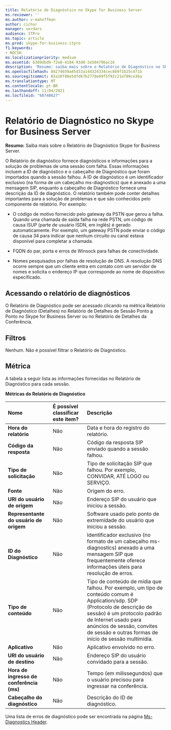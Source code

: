 ```yaml
---
title: Relatório de Diagnóstico no Skype for Business Server
ms.reviewer: ''
ms.author: v-mahoffman
author: cichur
manager: serdars
audience: ITPro
ms.topic: article
ms.prod: skype-for-business-itpro
f1.keywords:
- NOCSH
ms.localizationpriority: medium
ms.assetid: b389dbd9-f2e8-4184-93d0-2e504796ac16
description: 'Resumo: saiba mais sobre o Relatório de Diagnóstico no Skype for Business Server.'
ms.openlocfilehash: 84274659a45d33a144324334cec8b9f1b25c471b
ms.sourcegitcommit: 65a10f80e5dfd67b2778e09f5f92c21ef09ce36a
ms.translationtype: MT
ms.contentlocale: pt-BR
ms.lasthandoff: 11/04/2021
ms.locfileid: "60740627"
---
```

# <a name="diagnostic-report-in-skype-for-business-server"></a>Relatório de Diagnóstico no Skype for Business Server
 
**Resumo:** Saiba mais sobre o Relatório de Diagnóstico Skype for Business Server.
  
O Relatório de diagnóstico fornece diagnósticos e informações para a solução de problemas de uma sessão com falha. Essas informações incluem a ID de diagnóstico e o cabeçalho de Diagnóstico que foram importados quando a sessão falhou. A ID de diagnóstico é um identificador exclusivo (na forma de um cabeçalho ms-diagnostics) que é anexado a uma mensagem SIP, enquanto a cabeçalho de Diagnóstico fornece uma descrição da ID de diagnóstico. O relatório também pode conter detalhes importantes para a solução de problemas e que são conhecidos pelo componente de relatório. Por exemplo:
  
- O código de motivo fornecido pelo gateway da PSTN que gerou a falha. Quando uma chamada de saída falha na rede PSTN, um código de causa ISUP (parte de usuário ISDN, em inglês) é gerado automaticamente. Por exemplo, um gateway PSTN pode enviar o código de causa 34 para indicar que nenhum circuito ou canal estava disponível para completar a chamada.
    
- FQDN do par, porta e erros de Winsock para falhas de conectividade.
    
- Nomes pesquisados por falhas de resolução de DNS. A resolução DNS ocorre sempre que um cliente entra em contato com um servidor de nomes e solicita o endereço IP que corresponde ao nome de dispositivo especificado.
    
## <a name="accessing-the-diagnostic-report"></a>Acessando o relatório de diagnósticos

O Relatório de Diagnóstico pode ser acessado clicando na métrica Relatório de Diagnóstico (Detalhes) no Relatório de Detalhes de Sessão Ponto [a](peer-to-peer-session-detail-report.md) Ponto no Skype for Business Server ou no Relatório de Detalhes da Conferência.
  
## <a name="filters"></a>Filtros

Nenhum. Não é possível filtrar o Relatório de Diagnóstico.
  
## <a name="metrics"></a>Métrica

A tabela a seguir lista as informações fornecidas no Relatório de Diagnóstico para cada sessão.
  
**Métricas do Relatório de Diagnóstico**

|**Nome**|**É possível classificar este item?**|**Descrição**|
|:-----|:-----|:-----|
|**Hora do relatório** <br/> |Não  <br/> |Data e hora do registro do relatório.  <br/> |
|**Código da resposta** <br/> |Não  <br/> |Código da resposta SIP enviado quando a sessão falhou.  <br/> |
|**Tipo de solicitação** <br/> |Não  <br/> |Tipo de solicitação SIP que falhou. Por exemplo, CONVIDAR, ATÉ LOGO ou SERVIÇO.  <br/> |
|**Fonte** <br/> |Não  <br/> |Origem do erro.  <br/> |
|**URI do usuário de origem** <br/> |Não  <br/> |Endereço SIP do usuário que iniciou a sessão.  <br/> |
|**Representante do usuário de origem** <br/> |Não  <br/> |Software usado pelo ponto de extremidade do usuário que iniciou a sessão.  <br/> |
|**ID do Diagnóstico** <br/> |Não  <br/> |Identificador exclusivo (no formato de um cabeçalho ms-diagnostics) anexado a uma mensagem SIP que frequentemente oferece informações úteis para resolução de erros.  <br/> |
|**Tipo de conteúdo** <br/> |Não  <br/> |Tipo de conteúdo de mídia que falhou. Por exemplo, um tipo de conteúdo comum é Application/sdp. SDP (Protocolo de descrição de sessão) é um protocolo padrão de Internet usado para anúncios de sessão, convites de sessão e outras formas de início de sessão multimídia.  <br/> |
|**Aplicativo** <br/> |Não  <br/> |Aplicativo envolvido no erro.  <br/> |
|**URI do usuário de destino** <br/> |Não  <br/> |Endereço SIP do usuário convidado para a sessão.  <br/> |
|**Hora de ingresso de conferência (ms)** <br/> |Não  <br/> |Tempo (em milissegundos) que o usuário precisou para ingressar na conferência.  <br/> |
|**Cabeçalho do diagnóstico** <br/> |Não  <br/> |Descrição do ID de diagnóstico.  <br/> |
   
Uma lista de erros de diagnóstico pode ser encontrada na página [Ms-Diagnostics Header](/openspecs/office_protocols/ms-ocer/f6787b39-0842-43ca-94a2-6afadda5f0a3).
